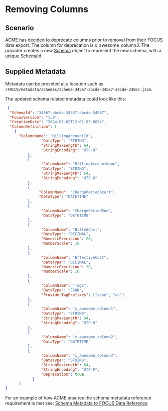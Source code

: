 # Removing Columns

## Scenario

ACME has decided to deprecate columns prior to removal from their FOCUS data export. The column for deprecation is x_awesome_column3. The provider creates a new [Schema](#schema) object to represent the new schema, with a unique [SchemaId](#schemaid).

## Supplied Metadata

Metadata can be provided at a location such as `/FOCUS/metadata/schemas/schema-34567-abcde-34567-abcde-34567.json`.

The updated schema related metadata could look like this:

```json
 {
  "SchemaId": "34567-abcde-34567-abcde-34567",
  "FocusVersion": "1.0",
  "CreationDate": "2024-03-02T12:01:03.083z",
  "ColumnDefinition": [
    {
      "ColumnName": "BillingAccountId",
                "DataType": "STRING",
                "StringMaxLength": 64,
                "StringEncoding": "UTF-8"
          },
          {
                "ColumnName": "BillingAccountName",
                "DataType": "STRING",
                "StringMaxLength": 64,
                "StringEncoding": "UTF-8"
          },
          {
               "ColumnName": "ChargePeriodStart",
               "DataType": "DATETIME"
          },
          {
                "ColumnName": "ChargePeriodEnd",
                "DataType": "DATETIME"
          },
          {
                "ColumnName": "BilledCost",
                "DataType": "DECIMAL",
                "NumericPrecision": 20,
                "NumberScale": 10
          },
          {
                "ColumnName": "EffectiveCost",
                "DataType": "DECIMAL",
                "NumericPrecision": 20,
                "NumberScale": 10
          },
          {
                "ColumnName": "Tags",
                "DataType": "JSON",
                "ProviderTagPrefixes": ["acme", "ac"]
          },
          {
                "ColumnName": "x_awesome_column1",
                "DataType": "STRING",
                "StringMaxLength": 64,
                "StringEncoding": "UTF-8"
          },
          {
                "ColumnName": "x_awesome_column2",
                "DataType": "DATETIME"
          }, 
          {
                "ColumnName": "x_awesome_column3",
                "DataType": "STRING",
                "StringMaxLength": 64,
                "StringEncoding": "UTF-8",
                "Deprecation": true
            }
      ]
}
```

For an example of how ACME ensures the schema metadata reference requirement is met see: [Schema Metadata to FOCUS Data Reference](#schemametadatatofocusdatareference)
